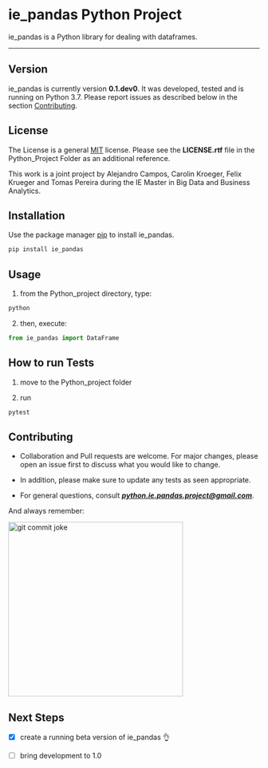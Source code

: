 # ie_pandas Python Project #

ie_pandas is a Python library for dealing with dataframes.

----

## Version ##

ie_pandas is currently version **0.1.dev0**. It was developed, tested and is running on Python 3.7. Please report issues as described below in the section [Contributing](#Contributing "Go to Contributing").

## License ##

The License is a general [MIT](https://choosealicense.com/licenses/mit/) license. Please see the **LICENSE.rtf** file in the Python_Project Folder as an additional reference.

This work is a joint project by Alejandro Campos, Carolin Kroeger, Felix Krueger and Tomas Pereira during the IE Master in Big Data and Business Analytics.

## Installation ##

Use the package manager [pip](https://pip.pypa.io/en/stable/) to install ie_pandas. 

```bash
pip install ie_pandas
```

## Usage ##

1. from the Python_project directory, type: 

```python
python
```

2. then, execute:

```python
from ie_pandas import DataFrame
```

## How to run Tests ##

1. move to the Python_project folder

2. run

```python
pytest
```

## Contributing ##

* Collaboration and Pull requests are welcome. For major changes, please open an issue first to discuss what you would like to change.

* In addition, please make sure to update any tests as seen appropriate.

* For general questions, consult ***python.ie.pandas.project@gmail.com***.

And always remember:

<img src="https://codefluegel.com/wp-content/uploads/2017/05/in-case-of-fire-1-git-commit-2-git-push-3-leave-building2.png" alt="git commit joke" width="350">

## Next Steps ##

- [x] create a running beta version of ie_pandas :ok_hand:
- [ ] bring development to 1.0

